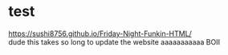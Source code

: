 # test
https://sushi8756.github.io/Friday-Night-Funkin-HTML/
<br>
dude this takes so long to update the website aaaaaaaaaaa BOII
